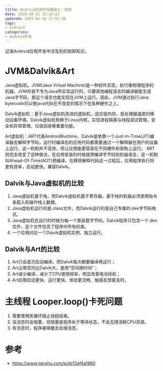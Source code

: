 ```yaml
---
title: Android应用开发基础七：其他
date: 2018-08-22 15:14:22
updated: 2022-01-10 17:52:48
tags:
- android
categories:
- Android开发
---
```


记录Android应用开发中涉及到的琐碎知识。

<!-- more -->

# JVM&Dalvik&Art

Java虚拟机。JVM(Java Virtual Machine)是一种软件实现，执行像物理程序的机器。JVM并是不专为Java所实现运行的，只要其他编程语言的编译器能生成Java字节码，那这个语言也能实现在JVM上运行。因此，JVM通过执行Java bytecode可以使java代码在不改变的情况下在各种硬件之上。

Dalvik虚拟机：基于Java虚拟机改进的虚拟机，适应低内存，低处理器速度的移动设备环境。Dalvik虚拟机依赖于Linux内核，实现进程隔离与线程调试管理，安全和异常管理，垃圾回收等重要功能。

Art虚拟机：ART代表AndroidRuntime，Dalvik是依靠一个Just-In-Time(JIT)编译器去解释字节码，运行时编译后的应用代码都需要通过一个解释器在用户的设备上运行，这一机制并不高效，但让应用能更容易在不同硬件和架构上运行。
 ART则完全改变了这种做法，在应用安装的时候就预编译字节码到机器语言，这一机制叫Ahead-Of-Time(AOT)预编译。在移除解释代码这一过程后，应用程序执行将更有效率，启动更快。兼容Dalvik。

## Dalvik与Java虚拟机的比较

1. Java虚拟机基于栈，而Dalvik虚拟机基于寄存器。基于栈的机器必须使用指令来载入和操作栈上数据。
2. Java虚拟机运行的是.class文件，而Dalvik运行的是自己专属的.dex字节码格式。
3. Java虚拟机在运行的时候为每一个类装载字节码，Dalvik程序只包含一个.dex文件，这个文件包含了程序中所有的类。
4. 一个应用对应一个Diavik虚拟机实例，独立运行。

## Dalvik与Art的比较

1. Art只会首次启动编译，而Dalvik每次都要编译再运行；
2. Art占用空间比Dalvik大，是用“空间换时间”；
3. Art减少编译，减少了CPU使用频率，明显改善电池续航；
4. Art应用启动更快、运行更快、体验更流畅、触感反馈更及时。

# 主线程 Looper.loop()卡死问题

1. 需要使用死循环阻止线程结束。
2. 没消息时会阻塞，但阻塞是程序处于等待状态，不会无限消耗CPU资源。
3. 有消息时，程序被唤醒去处理消息。

# 参考

- https://www.jianshu.com/p/dcf2ef4a1860
  

